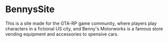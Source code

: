 # BennysSite

This is a site made for the GTA-RP game community, where players play characters in a fictional US city, and Benny's Motorworks is a famous store vending equipment and accessories to spensive cars.
